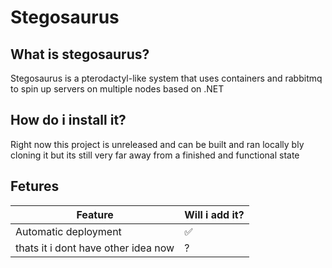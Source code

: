 # Stegosaurus
## What is stegosaurus?
Stegosaurus is a pterodactyl-like system that uses containers and rabbitmq to spin up servers on multiple nodes based on .NET
## How do i install it?
Right now this project is unreleased and can be built and ran locally bly cloning it but its still very far away from a finished and functional state
## Fetures
| Feature | Will i add it?
| ------- | --------------
| Automatic deployment | ✅ 
| thats it i dont have other idea now | ?
